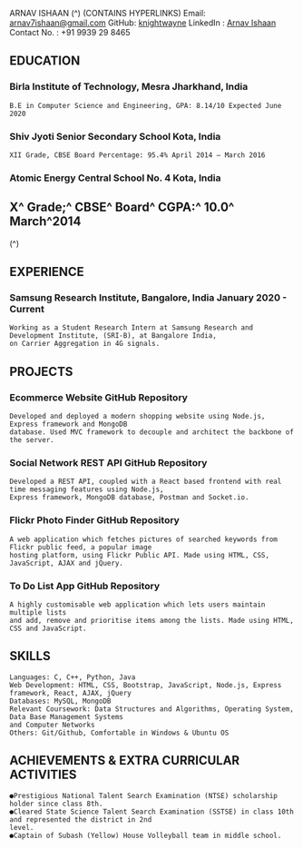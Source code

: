 ARNAV ISHAAN (^) (CONTAINS HYPERLINKS)
Email: [arnav7ishaan@gmail.com](mailto:arnav7ishaan@gmail.com) GitHub: [knightwayne](https://github.com/knightwayne) LinkedIn : [Arnav Ishaan](https://www.linkedin.com/in/arnav-ishaan-00a91b14a/) Contact No. : +91 9939 29 8465

## EDUCATION

### Birla Institute of Technology, Mesra Jharkhand, India

```
B.E in Computer Science and Engineering, GPA: 8.14/10 Expected June 2020
```
### Shiv Jyoti Senior Secondary School Kota, India

```
XII Grade, CBSE Board Percentage: 95.4% April 2014 – March 2016
```
### Atomic Energy Central School No. 4 Kota, India

## X^ Grade;^ CBSE^ Board^ CGPA:^ 10.0^ March^2014

(^)

## EXPERIENCE

### Samsung Research Institute, Bangalore, India January 2020 - Current

```
Working as a Student Research Intern at Samsung Research and Development Institute, (SRI-B), at Bangalore India,
on Carrier Aggregation in 4G signals.
```
## PROJECTS

### Ecommerce Website GitHub Repository

```
Developed and deployed a modern shopping website using Node.js, Express framework and MongoDB
database. Used MVC framework to decouple and architect the backbone of the server.
```
### Social Network REST API GitHub Repository

```
Developed a REST API, coupled with a React based frontend with real time messaging features using Node.js,
Express framework, MongoDB database, Postman and Socket.io.
```
### Flickr Photo Finder GitHub Repository

```
A web application which fetches pictures of searched keywords from Flickr public feed, a popular image
hosting platform, using Flickr Public API. Made using HTML, CSS, JavaScript, AJAX and jQuery.
```
### To Do List App GitHub Repository

```
A highly customisable web application which lets users maintain multiple lists
and add, remove and prioritise items among the lists. Made using HTML, CSS and JavaScript.
```
## SKILLS

```
Languages: C, C++, Python, Java
Web Development: HTML, CSS, Bootstrap, JavaScript, Node.js, Express framework, React, AJAX, jQuery
Databases: MySQL, MongoDB
Relevant Coursework: Data Structures and Algorithms, Operating System, Data Base Management Systems
and Computer Networks
Others: Git/Github, Comfortable in Windows & Ubuntu OS
```

## ACHIEVEMENTS & EXTRA CURRICULAR ACTIVITIES

```
●Prestigious National Talent Search Examination (NTSE) scholarship holder since class 8th.
●Cleared State Science Talent Search Examination (SSTSE) in class 10th and represented the district in 2nd
level.
●Captain of Subash (Yellow) House Volleyball team in middle school.
```



